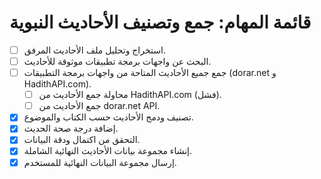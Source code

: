 # قائمة المهام: جمع وتصنيف الأحاديث النبوية

- [ ] استخراج وتحليل ملف الأحاديث المرفق.
- [ ] البحث عن واجهات برمجة تطبيقات موثوقة للأحاديث.
- [ ] جمع جميع الأحاديث المتاحة من واجهات برمجة التطبيقات (dorar.net و HadithAPI.com).
    - [ ] محاولة جمع الأحاديث من HadithAPI.com (فشل).
    - [ ] جمع الأحاديث من dorar.net API.
- [X] تصنيف ودمج الأحاديث حسب الكتاب والموضوع.
- [X] إضافة درجة صحة الحديث.
- [X] التحقق من اكتمال ودقة البيانات.
- [X] إنشاء مجموعة بيانات الأحاديث النهائية الشاملة.
- [X] إرسال مجموعة البيانات النهائية للمستخدم.
